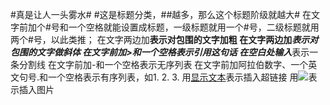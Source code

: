 #真是让人一头雾水#
#这是标题分类，##越多，那么这个标题阶级就越大#
在文字前加个#号和一个空格就能设置成标题，一级标题就用一个#号，二级标题就用两个#号，以此类推；
在文字两边加**表示对包围的文字加粗
在文字两边加*表示对包围的文字做斜体
在文字前加>和一个空格表示引用这句话
在空白处输入***表示一条分割线
在文字前加-和一个空格表示无序列表
在文字前加阿拉伯数字、一个英文句号.和一个空格表示有序列表，如1. 2. 3.
用[显示文本](链接地址)表示插入超链接
用![](图片链接地址)表示插入图片
